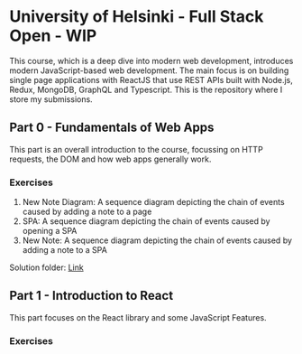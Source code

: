 # University of Helsinki - Full Stack Open - WIP
This course, which is a deep dive into modern web development, introduces modern JavaScript-based web development. The main focus is on building single page applications with ReactJS that use REST APIs built with Node.js, Redux, MongoDB, GraphQL and Typescript. This is the repository where I store my submissions.

## Part 0 - Fundamentals of Web Apps
This part is an overall introduction to the course, focussing on HTTP requests, the DOM and how web apps generally work. 

### Exercises

1. New Note Diagram: A sequence diagram depicting the chain of events caused by adding a note to a page
2. SPA: A sequence diagram depicting the chain of events caused by opening a SPA
3. New Note: A sequence diagram depicting the chain of events caused by adding a note to a SPA

Solution folder: [Link](https://github.com/chocolateflight/fullstackopen/tree/main/Part%200)

## Part 1 - Introduction to React
This part focuses on the React library and some JavaScript Features.

### Exercises
